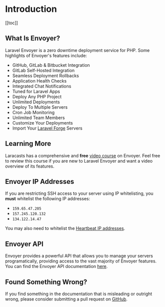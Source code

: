 # Introduction

[[toc]]

## What Is Envoyer?

Laravel Envoyer is a zero downtime deployment service for PHP. Some highlights of Envoyer's features include:

- GitHub, GitLab & Bitbucket Integration
- GitLab Self-Hosted Integration
- Seamless Deployment Rollbacks
- Application Health Checks
- Integrated Chat Notifications
- Tuned for Laravel Apps
- Deploy Any PHP Project
- Unlimited Deployments
- Deploy To Multiple Servers
- Cron Job Monitoring
- Unlimited Team Members
- Customize Your Deployments
- Import Your [Laravel Forge](https://forge.laravel.com) Servers

## Learning More

Laracasts has a comprehensive and **free** [video course](https://laracasts.com/series/envoyer) on Envoyer. Feel free to review this course if you are new to Laravel Envoyer and want a video overview of its features.

## Envoyer IP Addresses

If you are restricting SSH access to your server using IP whitelisting, you **must** whitelist the following IP addresses:

- `159.65.47.205`
- `157.245.120.132`
- `134.122.14.47`

You may also need to whitelist the [Heartbeat IP addresses](/1.0/projects/heartbeats.html#heartbeat-ip-addresses).

## Envoyer API

Envoyer provides a powerful API that allows you to manage your servers programatically, providing access to the vast majority of Envoyer features. You can find the Envoyer API documentation [here](https://envoyer.io/api-documentation).

## Found Something Wrong?

If you find something in the documentation that is misleading or outright wrong, please consider submitting a pull request on [GitHub](https://github.com/laravel/envoyer-docs).
